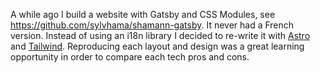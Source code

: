 A while ago I build a website with Gatsby and CSS Modules, see https://github.com/sylvhama/shamann-gatsby. It never had a French version. Instead of using an i18n library I decided to re-write it with [Astro](https://astro.build/) and [Tailwind](https://tailwindcss.com/). Reproducing each layout and design was a great learning opportunity in order to compare each tech pros and cons.
